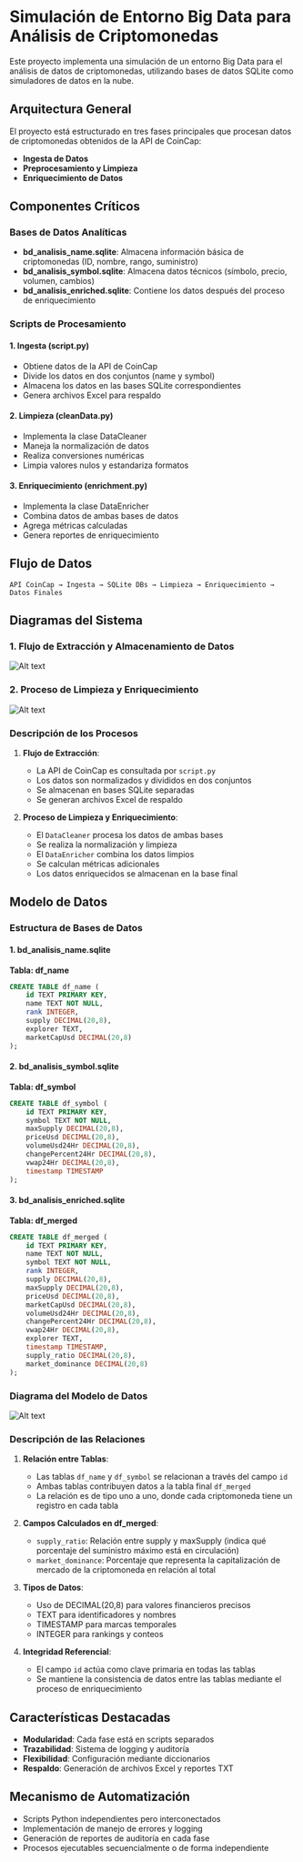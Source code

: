 # Simulación de Entorno Big Data para Análisis de Criptomonedas

Este proyecto implementa una simulación de un entorno Big Data para el análisis de datos de criptomonedas, utilizando bases de datos SQLite como simuladores de datos en la nube.

## Arquitectura General

El proyecto está estructurado en tres fases principales que procesan datos de criptomonedas obtenidos de la API de CoinCap:

- **Ingesta de Datos**
- **Preprocesamiento y Limpieza**
- **Enriquecimiento de Datos**

## Componentes Críticos

### Bases de Datos Analíticas

- **bd_analisis_name.sqlite**: Almacena información básica de criptomonedas (ID, nombre, rango, suministro)
- **bd_analisis_symbol.sqlite**: Almacena datos técnicos (símbolo, precio, volumen, cambios)
- **bd_analisis_enriched.sqlite**: Contiene los datos después del proceso de enriquecimiento

### Scripts de Procesamiento

#### 1. Ingesta (script.py)

- Obtiene datos de la API de CoinCap
- Divide los datos en dos conjuntos (name y symbol)
- Almacena los datos en las bases SQLite correspondientes
- Genera archivos Excel para respaldo

#### 2. Limpieza (cleanData.py)

- Implementa la clase DataCleaner
- Maneja la normalización de datos
- Realiza conversiones numéricas
- Limpia valores nulos y estandariza formatos

#### 3. Enriquecimiento (enrichment.py)

- Implementa la clase DataEnricher
- Combina datos de ambas bases de datos
- Agrega métricas calculadas
- Genera reportes de enriquecimiento

## Flujo de Datos

```
API CoinCap → Ingesta → SQLite DBs → Limpieza → Enriquecimiento → Datos Finales
```

## Diagramas del Sistema

### 1. Flujo de Extracción y Almacenamiento de Datos

![Alt text](assets/diagram_2.png)

### 2. Proceso de Limpieza y Enriquecimiento

![Alt text](assets/proceso_limpieza.png)

### Descripción de los Procesos

1. **Flujo de Extracción**:

   - La API de CoinCap es consultada por `script.py`
   - Los datos son normalizados y divididos en dos conjuntos
   - Se almacenan en bases SQLite separadas
   - Se generan archivos Excel de respaldo

2. **Proceso de Limpieza y Enriquecimiento**:
   - El `DataCleaner` procesa los datos de ambas bases
   - Se realiza la normalización y limpieza
   - El `DataEnricher` combina los datos limpios
   - Se calculan métricas adicionales
   - Los datos enriquecidos se almacenan en la base final

## Modelo de Datos

### Estructura de Bases de Datos

#### 1. bd_analisis_name.sqlite

**Tabla: df_name**

```sql
CREATE TABLE df_name (
    id TEXT PRIMARY KEY,
    name TEXT NOT NULL,
    rank INTEGER,
    supply DECIMAL(20,8),
    explorer TEXT,
    marketCapUsd DECIMAL(20,8)
);
```

#### 2. bd_analisis_symbol.sqlite

**Tabla: df_symbol**

```sql
CREATE TABLE df_symbol (
    id TEXT PRIMARY KEY,
    symbol TEXT NOT NULL,
    maxSupply DECIMAL(20,8),
    priceUsd DECIMAL(20,8),
    volumeUsd24Hr DECIMAL(20,8),
    changePercent24Hr DECIMAL(20,8),
    vwap24Hr DECIMAL(20,8),
    timestamp TIMESTAMP
);
```

#### 3. bd_analisis_enriched.sqlite

**Tabla: df_merged**

```sql
CREATE TABLE df_merged (
    id TEXT PRIMARY KEY,
    name TEXT NOT NULL,
    symbol TEXT NOT NULL,
    rank INTEGER,
    supply DECIMAL(20,8),
    maxSupply DECIMAL(20,8),
    priceUsd DECIMAL(20,8),
    marketCapUsd DECIMAL(20,8),
    volumeUsd24Hr DECIMAL(20,8),
    changePercent24Hr DECIMAL(20,8),
    vwap24Hr DECIMAL(20,8),
    explorer TEXT,
    timestamp TIMESTAMP,
    supply_ratio DECIMAL(20,8),
    market_dominance DECIMAL(20,8)
);
```

### Diagrama del Modelo de Datos

![Alt text](assets/er_image.png)

### Descripción de las Relaciones

1. **Relación entre Tablas**:

   - Las tablas `df_name` y `df_symbol` se relacionan a través del campo `id`
   - Ambas tablas contribuyen datos a la tabla final `df_merged`
   - La relación es de tipo uno a uno, donde cada criptomoneda tiene un registro en cada tabla

2. **Campos Calculados en df_merged**:

   - `supply_ratio`: Relación entre supply y maxSupply (indica qué porcentaje del suministro máximo está en circulación)
   - `market_dominance`: Porcentaje que representa la capitalización de mercado de la criptomoneda en relación al total

3. **Tipos de Datos**:

   - Uso de DECIMAL(20,8) para valores financieros precisos
   - TEXT para identificadores y nombres
   - TIMESTAMP para marcas temporales
   - INTEGER para rankings y conteos

4. **Integridad Referencial**:
   - El campo `id` actúa como clave primaria en todas las tablas
   - Se mantiene la consistencia de datos entre las tablas mediante el proceso de enriquecimiento

## Características Destacadas

- **Modularidad**: Cada fase está en scripts separados
- **Trazabilidad**: Sistema de logging y auditoría
- **Flexibilidad**: Configuración mediante diccionarios
- **Respaldo**: Generación de archivos Excel y reportes TXT

## Mecanismo de Automatización

- Scripts Python independientes pero interconectados
- Implementación de manejo de errores y logging
- Generación de reportes de auditoría en cada fase
- Procesos ejecutables secuencialmente o de forma independiente
